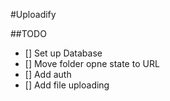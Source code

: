 #Uploadify

##TODO

- [] Set up Database
- [] Move folder opne state to URL
- [] Add auth
- [] Add file uploading
